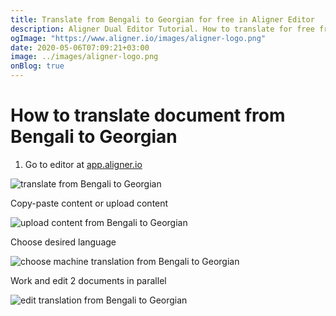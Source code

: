 ```yaml
---
title: Translate from Bengali to Georgian for free in Aligner Editor
description: Aligner Dual Editor Tutorial. How to translate for free from Bengali to Georgian. Aligner is multilingual document management platform. 
ogImage: "https://www.aligner.io/images/aligner-logo.png"
date: 2020-05-06T07:09:21+03:00
image: ../images/aligner-logo.png
onBlog: true
---
```


# How to translate document from Bengali to Georgian

1. Go to editor at [app.aligner.io](https://app.aligner.io "Aligner App web page")

![translate from Bengali to Georgian](../aligner-blank-editor.png "translate from Bengali to Georgian")

Copy-paste content or upload content

![upload content from Bengali to Georgian](../aligner-uploaded-document.png "upload content from Bengali to Georgian")

Choose desired language

![choose machine translation from Bengali to Georgian](../aligner-language-dropdown.png "choose machine translation from Bengali to Georgian")

Work and edit 2 documents in parallel

![edit translation from Bengali to Georgian](../aligner-double-sitded-editor.png "edit translation from Bengali to Georgian")

